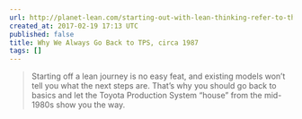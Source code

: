 ```yaml
---
url: http://planet-lean.com/starting-out-with-lean-thinking-refer-to-the-original-tps
created_at: 2017-02-19 17:13 UTC
published: false
title: Why We Always Go Back to TPS, circa 1987
tags: []
---
```


> Starting off a lean journey is no easy feat, and existing models won’t tell you what the next steps are. That’s why you should go back to basics and let the Toyota Production System “house” from the mid-1980s show you the way.
